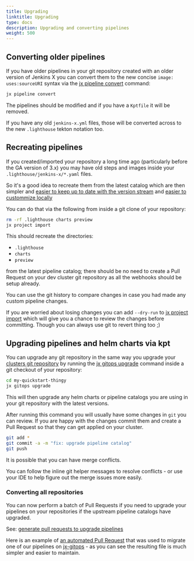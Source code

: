 ```yaml
---
title: Upgrading
linktitle: Upgrading
type: docs
description: Upgrading and converting pipelines
weight: 500
---
```



## Converting older pipelines

If you have older pipelines in your git repository created with an older version of Jenkins X you can convert them to the new concise `image: uses:sourceURI` syntax via the [jx pipeline convert](/v3/develop/reference/jx/pipeline/convert) command:

```bash
jx pipeline convert 
```        

The pipelines should be modified and if you have a `Kptfile` it will be removed.

If you have any old `jenkins-x.yml` files, those will be converted across to the new `.lighthouse` tekton notation too.
        

## Recreating pipelines

If you created/imported your repository a long time ago (particularly before the GA version of 3.x) you may have old steps and images inside your `.lighthouse/jenkins-x/*.yaml` files.

So it's a good idea to recreate them from the latest catalog which are then simpler and [easier to keep up to date with the version stream](/blog/2021/02/25/gitops-pipelines/#sharing-tasks-and-steps-across-repositories) and [easier to custommize locally](/blog/2021/02/25/gitops-pipelines/#customizing-an-inherited-step)

You can do that via the following from inside a git clone of your repository:


```bash
rm -rf .lighthouse charts preview
jx project import
```              

This should recreate the directories:

* `.lighthouse`
* `charts`
* `preview`

from the latest pipeline catalog; there should be no need to create a Pull Request on your dev cluster git repository as all the webhooks should be setup already. 

You can use the git history to compare changes in case you had made any custom pipeline changes.

If you are worried about losing changes you can add `--dry-run` to [jx project import](/v3/develop/reference/jx/project/import/) which will give you a chance to review the changes before committing. Though you can always use git to revert thing too ;)


## Upgrading pipelines and helm charts via kpt

You can upgrade any git repository in the same way you upgrade your [clusters git repository](/v3/guides/upgrade/#cluster) by running the [jx gitops upgrade](/v3/develop/reference/jx/gitops/upgrade) command inside a git checkout of your repository:

```bash
cd my-quickstart-thingy
jx gitops upgrade
```              

This will then upgrade any helm charts or pipeline catalogs you are using in your git repository with the latest versions.

After running this command you will usually have some changes in `git` you can review. If you are happy with the changes commit them and create a Pull Request so that they can get applied on your cluster.

```bash
git add *
git commit -a -m "fix: upgrade pipeline catalog"
git push
```               

It is possible that you can have merge conflicts.  

You can follow the inline git helper messages to resolve conflicts - or use your IDE to help figure out the merge issues more easily. 

### Converting all repositories

You can now perform a batch of Pull Requests if you need to upgrade your pipelines on your repositories if the upstream pipeline catalogs have upgraded.

See: [generate pull requests to upgrade pipelines](/v3/admin/guides/migrate/v3-alpha/#upgrading-pipelines-in-your-repositories)

Here is an example of [an automated Pull Request](https://github.com/jenkins-x/jx-gitops/pull/551) that was used to migrate one of our pipelines on [jx-gitops](https://github.com/jenkins-x/jx-gitops) - as you can see the resulting file is much simpler and easier to maintain.